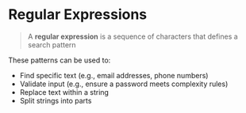 # Regular Expressions 

> A **regular expression** is a sequence of characters that defines a search pattern  

These patterns can be used to:

* Find specific text (e.g., email addresses, phone numbers)
* Validate input (e.g., ensure a password meets complexity rules)
* Replace text within a string
* Split strings into parts